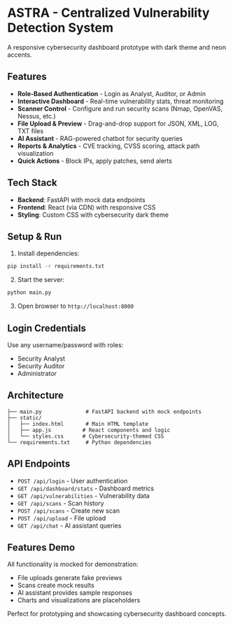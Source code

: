 # ASTRA - Centralized Vulnerability Detection System

A responsive cybersecurity dashboard prototype with dark theme and neon accents.

## Features

- **Role-Based Authentication** - Login as Analyst, Auditor, or Admin
- **Interactive Dashboard** - Real-time vulnerability stats, threat monitoring
- **Scanner Control** - Configure and run security scans (Nmap, OpenVAS, Nessus, etc.)
- **File Upload & Preview** - Drag-and-drop support for JSON, XML, LOG, TXT files
- **AI Assistant** - RAG-powered chatbot for security queries
- **Reports & Analytics** - CVE tracking, CVSS scoring, attack path visualization
- **Quick Actions** - Block IPs, apply patches, send alerts

## Tech Stack

- **Backend**: FastAPI with mock data endpoints
- **Frontend**: React (via CDN) with responsive CSS
- **Styling**: Custom CSS with cybersecurity dark theme

## Setup & Run

1. Install dependencies:
```bash
pip install -r requirements.txt
```

2. Start the server:
```bash
python main.py
```

3. Open browser to `http://localhost:8000`

## Login Credentials

Use any username/password with roles:
- Security Analyst
- Security Auditor  
- Administrator

## Architecture

```
├── main.py              # FastAPI backend with mock endpoints
├── static/
│   ├── index.html       # Main HTML template
│   ├── app.js          # React components and logic
│   └── styles.css      # Cybersecurity-themed CSS
└── requirements.txt     # Python dependencies
```

## API Endpoints

- `POST /api/login` - User authentication
- `GET /api/dashboard/stats` - Dashboard metrics
- `GET /api/vulnerabilities` - Vulnerability data
- `GET /api/scans` - Scan history
- `POST /api/scans` - Create new scan
- `POST /api/upload` - File upload
- `GET /api/chat` - AI assistant queries

## Features Demo

All functionality is mocked for demonstration:
- File uploads generate fake previews
- Scans create mock results
- AI assistant provides sample responses
- Charts and visualizations are placeholders

Perfect for prototyping and showcasing cybersecurity dashboard concepts.